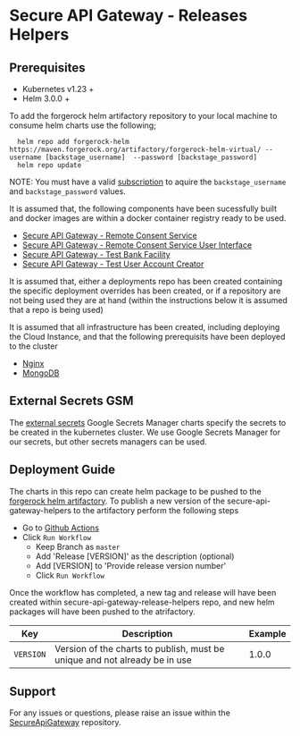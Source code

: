 # Secure API Gateway - Releases Helpers

## Prerequisites

- Kubernetes v1.23 +
- Helm 3.0.0 +

To add the forgerock helm artifactory repository to your local machine to consume helm charts use the following;

```console
  helm repo add forgerock-helm https://maven.forgerock.org/artifactory/forgerock-helm-virtual/ --username [backstage_username]  --password [backstage_password]
  helm repo update
```

NOTE: You must have a valid [subscription](https://backstage.forgerock.com/knowledge/kb/article/a57648047#XAYQfS) to aquire the `backstage_username` and `backstage_password` values.

It is assumed that, the following components have been sucessfully built and docker images are within a docker container registry ready to be used. 

- [Secure API Gateway - Remote Consent Service](https://github.com/SecureApiGateway/secure-api-gateway-ob-uk-rcs)
- [Secure API Gateway - Remote Consent Service User Interface](https://github.com/SecureApiGateway/secure-api-gateway-ob-uk-ui)
- [Secure API Gateway - Test Bank Facility](https://github.com/SecureApiGateway/secure-api-gateway-ob-uk-rs)
- [Secure API Gateway - Test User Account Creator](https://github.com/SecureApiGateway/secure-api-gateway-ob-uk-test-data-initializer)

It is assumed that, either a deployments repo has been created containing the specific deployment overrides has been created, or if a repository are not being used they are at hand (within the instructions below it is assumed that a repo is being used)

It is assumed that all infrastructure has been created, including deploying the Cloud Instance, and that the following prerequisits have been deployed to the cluster
- [Nginx](https://kubernetes.github.io/ingress-nginx/deploy/)
- [MongoDB](https://github.com/SecureApiGateway/secure-api-gateway-releases/blob/master/third-party/Chart.yaml)

## External Secrets GSM
The [external secrets](https://external-secrets.io/v0.8.1/) Google Secrets Manager charts specify the secrets to be created in the kubernetes cluster. We use Google Secrets Manager for our secrets, but other secrets managers can be used. 

## Deployment Guide

The charts in this repo can create helm package to be pushed to the [forgerock helm artifactory](https://maven.forgerock.org). 
To publish a new version of the secure-api-gateway-helpers to the artifactory perform the following steps

- Go to [Github Actions](https://github.com/SecureApiGateway/secure-api-gateway-releases/actions/workflows/release.yaml)
- Click `Run Workflow`
  - Keep Branch as `master`
  - Add 'Release [VERSION]' as the description (optional)
  - Add [VERSION] to 'Provide release version number'
  - Click `Run Workflow`

Once the workflow has completed, a new tag and release will have been created within secure-api-gateway-release-helpers repo, and new helm packages will have been pushed to the atrifactory.

| Key | Description | Example |
|-----|-------------|---------|
| `VERSION` | Version of the charts to publish, must be unique and not already be in use | 1.0.0 |

## Support

For any issues or questions, please raise an issue within the [SecureApiGateway](https://github.com/SecureApiGateway/SecureApiGateway/issues) repository.
